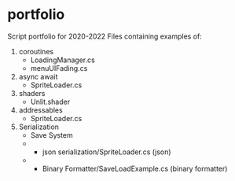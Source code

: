 # portfolio
Script portfolio for 2020-2022
Files containing examples of:
1. coroutines 
    - LoadingManager.cs 
    - menuUIFading.cs
2. async await
    - SpriteLoader.cs
3. shaders
    - Unlit.shader
4. addressables
    - SpriteLoader.cs
5. Serialization
    - Save System
    - - json serialization/SpriteLoader.cs (json)
    - - Binary Formatter/SaveLoadExample.cs (binary formatter)
